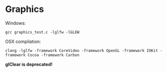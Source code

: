 # Graphics

Windows:

```gcc graphics_test.c -lglfw -lGLEW```

OSX compilation:

```clang -lglfw -framework CoreVideo -framework OpenGL -framework IOKit -framework Cocoa -framework Carbon```

**glClear is deprecated!**